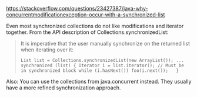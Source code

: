 https://stackoverflow.com/questions/23427387/java-why-concurrentmodificationexception-occur-with-a-synchronized-list

Even most synchronized collections do not like modifications and iterator together. From the API description of Collections.synchronizedList:

> It is imperative that the user manually synchronize on the returned
> list when iterating over it:
>
>   `List list = Collections.synchronizedList(new ArrayList());
>       ...   synchronized (list) {
>       Iterator i = list.iterator(); // Must be in synchronized block
>       while (i.hasNext())
>           foo(i.next());   }`

Also: You can use the collections from java.concurrent instead. They usually have a more refined synchronization approach.

